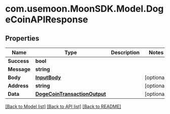 # com.usemoon.MoonSDK.Model.DogeCoinAPIResponse

## Properties

| Name        | Type                                                          | Description | Notes       |
| ----------- | ------------------------------------------------------------- | ----------- | ----------- |
| **Success** | **bool**                                                      |             |             |
| **Message** | **string**                                                    |             |             |
| **Body**    | [**InputBody**](InputBody.md)                                 |             | \[optional] |
| **Address** | **string**                                                    |             | \[optional] |
| **Data**    | [**DogeCoinTransactionOutput**](DogeCoinTransactionOutput.md) |             | \[optional] |

[\[Back to Model list\]](./#documentation-for-models) [\[Back to API list\]](./#documentation-for-api-endpoints) [\[Back to README\]](./)
